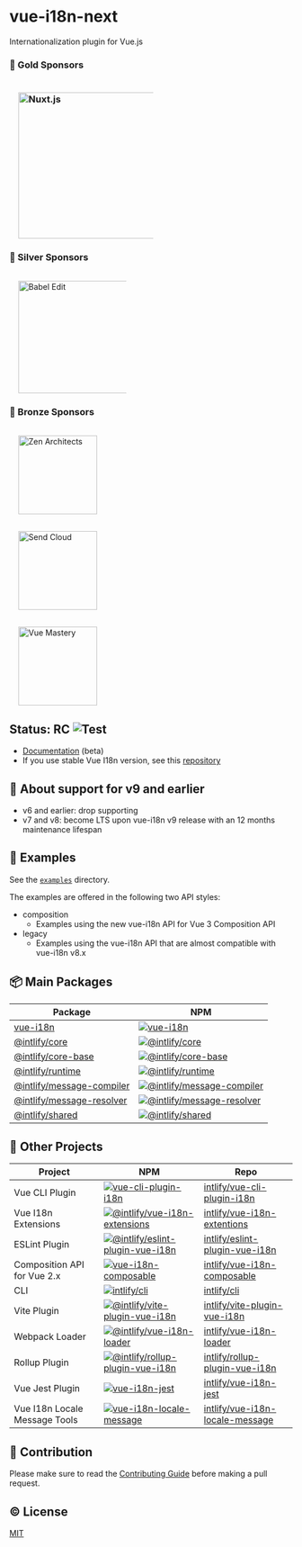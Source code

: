 # vue-i18n-next

Internationalization plugin for Vue.js

<h3>🥇 Gold Sponsors<h3>

<p>
  <a
    href="https://nuxtjs.org/"
    style="margin: 1rem 1rem 0 1rem; width: 15rem; height: auto; display: inline-block; vertical-align: middle;"
    target="_blank"
    rel="noopener"
  >
    <img
      style="max-width: 100%; vertical-align: midele;"
      src="https://raw.githubusercontent.com/intlify/vue-i18n-next/master/docs/public/nuxt.png"
      width="260px"
      alt="Nuxt.js"
    >
  </a>
</p>

<h3>🥈 Silver Sponsors</h3>

<p>
  <a
    href="https://www.codeandweb.com/babeledit?utm_campaign=vue-i18n-2019-01"
    style="margin: 1rem 1rem 0 1rem; width: 12rem; height: auto; display: inline-block; vertical-align: middle;"
    target="_blank"
    rel="noopener"
  >
    <img
      style="max-width: 100%; vertical-align: midele;"
      src="https://raw.githubusercontent.com/intlify/vue-i18n-next/master/docs/public/babeledit.png"
      width="200px"
      alt="Babel Edit"
    >
  </a>
</p>

<h3>🥉 Bronze Sponsors</h3>

<p>
  <a
    href="https://zenarchitects.co.jp/"
    style="margin: 1rem 1rem 0 1rem; width: 9rem; height: auto; display: inline-block; vertical-align: middle;"
    target="_blank"
    rel="noopener"
  >
    <img
      style="max-width: 100%; vertical-align: midele;"
      src="https://raw.githubusercontent.com/intlify/vue-i18n-next/master/docs/public/zenarchitects.png"
      width="140px"
      alt="Zen Architects"
    >
  </a>
</p>
<p>
  <a
    href="https://www.sendcloud.com/"
    style="margin: 1rem 1rem 0 1rem; width: 9rem; height: auto; display: inline-block; vertical-align: middle;"
    target="_blank"
    rel="noopener"
  >
    <img
      style="max-width: 100%; vertical-align: midele;"
      src="https://raw.githubusercontent.com/intlify/vue-i18n-next/master/docs/public/sendcloud.png"
      width="140px"
      alt="Send Cloud"
    >
  </a>
</p>
<p>
  <a
    href="https://www.vuemastery.com/"
    style="margin: 1rem 1rem 0 1rem; width: 9rem; height: auto; display: inline-block; vertical-align: middle;"
    target="_blank"
    rel="noopener"
  >
    <img
      style="max-width: 100%; vertical-align: midele;"
      src="https://raw.githubusercontent.com/intlify/vue-i18n-next/master/docs/public/vuemastery.png"
      width="140px"
      alt="Vue Mastery"
    >
  </a>
</p>


## Status: RC ![Test](https://github.com/intlify/vue-i18n-next/workflows/Test/badge.svg)

- [Documentation](https://vue-i18n.intlify.dev/) (beta)
- If you use stable Vue I18n version, see this [repository](https://github.com/kazupon/vue-i18n)

## :raising_hand: About support for v9 and earlier
- v6 and earlier: drop supporting
- v7 and v8: become LTS upon vue-i18n v9 release with an 12 months maintenance lifespan

## :lollipop: Examples

See the [`examples`](https://github.com/intlify/vue-i18n-next/tree/master/examples) directory.

The examples are offered in the following two API styles:

- composition
  - Examples using the new vue-i18n API for Vue 3 Composition API
- legacy
  - Examples using the vue-i18n API that are almost compatible with vue-i18n v8.x


## :package: Main Packages

| Package | NPM |
| ------- | --- |
| [vue-i18n](packages/vue-i18n) | [![vue-i18n](https://img.shields.io/npm/v/vue-i18n/rc.svg)](https://www.npmjs.com/package/vue-i18n)
| [@intlify/core](packages/core) | [![@intlify/core](https://img.shields.io/npm/v/@intlify/core/rc.svg)](https://www.npmjs.com/package/@intlify/core)
| [@intlify/core-base](packages/core-base) | [![@intlify/core-base](https://img.shields.io/npm/v/@intlify/core-base/rc.svg)](https://www.npmjs.com/package/@intlify/core-base)
| [@intlify/runtime](packages/runtime) | [![@intlify/runtime](https://img.shields.io/npm/v/@intlify/runtime/rc.svg)](https://www.npmjs.com/package/@intlify/runtime)
| [@intlify/message-compiler](packages/message-compiler) | [![@intlify/message-compiler](https://img.shields.io/npm/v/@intlify/message-compiler/rc.svg)](https://www.npmjs.com/package/@intlify/message-compiler)
| [@intlify/message-resolver](packages/message-resolver) | [![@intlify/message-resolver](https://img.shields.io/npm/v/@intlify/message-resolver/rc.svg)](https://www.npmjs.com/package/@intlify/message-resolver)
| [@intlify/shared](packages/shared) | [![@intlify/shared](https://img.shields.io/npm/v/@intlify/shared/rc.svg)](https://www.npmjs.com/package/@intlify/shared)

## :runner: Other Projects

| Project | NPM | Repo |
| ------- | --- | ---- |
| Vue CLI Plugin | [![vue-cli-plugin-i18n](https://img.shields.io/npm/v/vue-cli-plugin-i18n/next.svg)](https://www.npmjs.com/package/vue-cli-plugin-i18n) | [intlify/vue-cli-plugin-i18n](https://github.com/intlify/vue-cli-plugin-i18n)
| Vue I18n Extensions | [![@intlify/vue-i18n-extensions](https://img.shields.io/npm/v/@intlify/vue-i18n-extensions/next.svg)](https://www.npmjs.com/package/@intlify/vue-i18n-extensions) | [intlify/vue-i18n-extentions](https://github.com/intlify/vue-i18n-extensions)
| ESLint Plugin | [![@intlify/eslint-plugin-vue-i18n](https://img.shields.io/npm/v/@intlify/eslint-plugin-vue-i18n.svg)](https://www.npmjs.com/package/@intlify/eslint-plugin-vue-i18n) | [intlify/eslint-plugin-vue-i18n](https://github.com/intlify/eslint-plugin-vue-i18n)
| Composition API for Vue 2.x | [![vue-i18n-composable](https://img.shields.io/npm/v/vue-i18n-composable.svg)](https://www.npmjs.com/package/vue-i18n-composable) | [intlify/vue-i18n-composable](https://github.com/intlify/vue-i18n-composable)
| CLI | [![intlify/cli](https://img.shields.io/npm/v/@intlify/cli.svg)](https://www.npmjs.com/package/@intlify/cli) | [intlify/cli](https://github.com/intlify/cli)
| Vite Plugin | [![@intlify/vite-plugin-vue-i18n](https://img.shields.io/npm/v/@intlify/vite-plugin-vue-i18n.svg)](https://www.npmjs.com/package/@intlify/vite-plugin-vue-i18n) | [intlify/vite-plugin-vue-i18n](https://github.com/intlify/vite-plugin-vue-i18n)
| Webpack Loader | [![@intlify/vue-i18n-loader](https://img.shields.io/npm/v/@intlify/vue-i18n-loader/next.svg)](https://www.npmjs.com/package/@intlify/vue-i18n-loader) | [intlify/vue-i18n-loader](https://github.com/intlify/vue-i18n-loader)
| Rollup Plugin | [![@intlify/rollup-plugin-vue-i18n](https://img.shields.io/npm/v/@intlify/rollup-plugin-vue-i18n/next.svg)](https://www.npmjs.com/package/@intlify/rollup-plugin-vue-i18n) | [intlify/rollup-plugin-vue-i18n](https://github.com/intlify/rollup-plugin-vue-i18n)
| Vue Jest Plugin | [![vue-i18n-jest](https://img.shields.io/npm/v/vue-i18n-jest.svg)](https://www.npmjs.com/package/vue-i18n-jest) | [intlify/vue-i18n-jest](https://github.com/intlify/vue-i18n-jest)
| Vue I18n Locale Message Tools | [![vue-i18n-locale-message](https://img.shields.io/npm/v/vue-i18n-locale-message.svg)](https://www.npmjs.com/package/vue-i18n-locale-message) | [intlify/vue-i18n-locale-message](https://github.com/intlify/vue-i18n-locale-message)

## :muscle: Contribution

Please make sure to read the [Contributing Guide](https://github.com/intlify/vue-i18n-next/blob/master/.github/CONTRIBUTING.md) before making a pull request.

## :copyright: License

[MIT](http://opensource.org/licenses/MIT)
